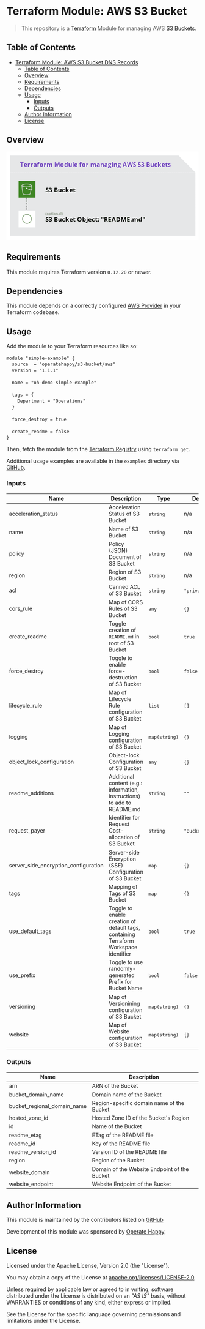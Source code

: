 # Terraform Module: AWS S3 Bucket

> This repository is a [Terraform](https://terraform.io/) Module for managing AWS [S3 Buckets](https://docs.aws.amazon.com/AmazonS3/latest/dev/UsingBucket.html).

## Table of Contents

- [Terraform Module: AWS S3 Bucket DNS Records](#terraform-module-aws-s3-bucket-dns-records)
  - [Table of Contents](#table-of-contents)
  - [Overview](#overview)
  - [Requirements](#requirements)
  - [Dependencies](#dependencies)
  - [Usage](#usage)
    - [Inputs](#inputs)
    - [Outputs](#outputs)
  - [Author Information](#author-information)
  - [License](#license)

## Overview

![Terraform Module: AWS S3 Bucket](./overview.png "Terraform Module: AWS S3 Bucket")

## Requirements

This module requires Terraform version `0.12.20` or newer.

## Dependencies

This module depends on a correctly configured [AWS Provider](https://www.terraform.io/docs/providers/aws/index.html) in your Terraform codebase.

## Usage

Add the module to your Terraform resources like so:

```hcl
module "simple-example" {
  source  = "operatehappy/s3-bucket/aws"
  version = "1.1.1"

  name = "oh-demo-simple-example"

  tags = {
    Department = "Operations"
  }

  force_destroy = true

  create_readme = false
}
```

Then, fetch the module from the [Terraform Registry](https://registry.terraform.io/modules/operatehappy/s3-bucket) using `terraform get`.

Additional usage examples are available in the `examples` directory via [GitHub](https://github.com/operatehappy/terraform-aws-s3-bucket/tree/master/examples).

### Inputs

| Name | Description | Type | Default |
|------|-------------|------|---------|
| acceleration_status | Acceleration Status of S3 Bucket | `string` | n/a |
| name | Name of S3 Bucket | `string` | n/a |
| policy | Policy (JSON) Document of S3 Bucket | `string` | n/a |
| region | Region of S3 Bucket | `string` | n/a |
| acl | Canned ACL of S3 Bucket | `string` | `"private"` |
| cors_rule | Map of CORS Rules of S3 Bucket | `any` | `{}` |
| create_readme | Toggle creation of `README.md` in root of S3 Bucket | `bool` | `true` |
| force_destroy | Toggle to enable force-destruction of S3 Bucket | `bool` | `false` |
| lifecycle_rule | Map of Lifecycle Rule configuration of S3 Bucket | `list` | `[]` |
| logging | Map of Logging configuration of S3 Bucket | `map(string)` | `{}` |
| object_lock_configuration | Object-lock Configuration of S3 Bucket | `any` | `{}` |
| readme_additions | Additional content (e.g.: information, instructions) to add to README.md | `string` | `""` |
| request_payer | Identifier for Request Cost-allocation of S3 Bucket | `string` | `"BucketOwner"` |
| server_side_encryption_configuration | Server-side Encryption (SSE) Configuration of S3 Bucket | `map` | `{}` |
| tags | Mapping of Tags of S3 Bucket | `map` | `{}` |
| use_default_tags | Toggle to enable creation of default tags, containing Terraform Workspace identifier | `bool` | `true` |
| use_prefix | Toggle to use randomly-generated Prefix for Bucket Name | `bool` | `false` |
| versioning | Map of Versionining configuration of S3 Bucket | `map(string)` | `{}` |
| website | Map of Website configuration of S3 Bucket | `map(string)` | `{}` |

### Outputs

| Name | Description |
|------|-------------|
| arn | ARN of the Bucket |
| bucket_domain_name | Domain name of the Bucket |
| bucket_regional_domain_name | Region-specific domain name of the Bucket |
| hosted_zone_id | Hosted Zone ID of the Bucket's Region |
| id | Name of the Bucket |
| readme_etag | ETag of the README file |
| readme_id | Key of the README file |
| readme_version_id | Version ID of the README file |
| region | Region of the Bucket |
| website_domain | Domain of the Website Endpoint of the Bucket |
| website_endpoint | Website Endpoint of the Bucket |

## Author Information

This module is maintained by the contributors listed on [GitHub](https://github.com/operatehappy/terraform-aws-s3-bucket/graphs/contributors)

Development of this module was sponsored by [Operate Happy](https://github.com/operatehappy).

## License

Licensed under the Apache License, Version 2.0 (the "License").

You may obtain a copy of the License at [apache.org/licenses/LICENSE-2.0](http://www.apache.org/licenses/LICENSE-2.0)

Unless required by applicable law or agreed to in writing, software distributed under the License is distributed on an _"AS IS"_ basis, without WARRANTIES or conditions of any kind, either express or implied.

See the License for the specific language governing permissions and limitations under the License.

